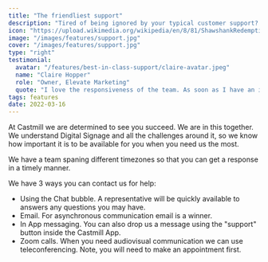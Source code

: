 ```yaml
---
title: "The friendliest support"
description: "Tired of being ignored by your typical customer support? We understand that we are in this together, so when you need help, you get it fast and diligent."
icon: "https://upload.wikimedia.org/wikipedia/en/8/81/ShawshankRedemptionMoviePoster.jpg"
image: "/images/features/support.jpg"
cover: "/images/features/support.jpg"
type: "right"
testimonial:
  avatar: "/features/best-in-class-support/claire-avatar.jpeg"
  name: "Claire Hopper"
  role: "Owner, Elevate Marketing"
  quote: "I love the responsiveness of the team. As soon as I have an issue, the team is super responsive and provides me with all the help I need"
tags: features
date: 2022-03-16
---
```


At Castmill we are determined to see you succeed. We are in this together.
We understand Digital Signage and all the challenges around it, so we know how important
it is to be available for you when you need us the most.

We have a team spaning different timezones so that you can get a response in a timely manner.

We have 3 ways you can contact us for help:

- Using the Chat bubble. A representative will be quickly available to answers any questions you may have.
- Email. For asynchronous communication email is a winner.
- In App messaging. You can also drop us a message using the "support" button inside the Castmill App.
- Zoom calls. When you need audiovisual communication we can use teleconferencing. Note, you will need to make an appointment first.
